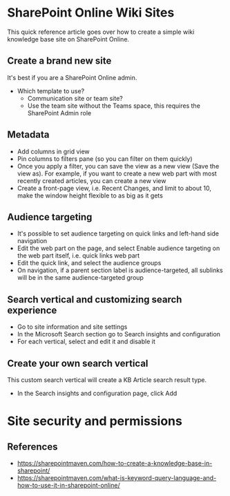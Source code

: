 # SharePoint Online Wiki Sites

This quick reference article goes over how to create a simple wiki knowledge base site on SharePoint Online.

## Create a brand new site
It's best if you are a SharePoint Online admin.

- Which template to use?
  - Communication site or team site?
  - Use the team site without the Teams space, this requires the SharePoint Admin role

## Metadata
- Add columns in grid view
- Pin columns to filters pane (so you can filter on them quickly)
- Once you apply a filter, you can save the view as a new view (Save the view as).  For example, if you want to create a new web part with most recently created articles, you can create a new view 
- Create a front-page view, i.e. Recent Changes, and limit to about 10, make the window height flexible to as big as it gets

## Audience targeting
- It's possible to set audience targeting on quick links and left-hand side navigation
- Edit the web part on the page, and select Enable audience targeting on the web part itself, i.e. quick links web part
- Edit the quick link, and select the audience groups
- On navigation, if a parent section label is audience-targeted, all sublinks will be in the same audience-targeted group

## Search vertical and customizing search experience
- Go to site information and site settings
- In the Microsoft Search section go to Search insights and configuration
- For each vertical, select and edit it and disable it

## Create your own search vertical
This custom search vertical will create a KB Article search result type.
- In the Search insights and configuration page, click Add

# Site security and permissions

## References
- https://sharepointmaven.com/how-to-create-a-knowledge-base-in-sharepoint/
- https://sharepointmaven.com/what-is-keyword-query-language-and-how-to-use-it-in-sharepoint-online/